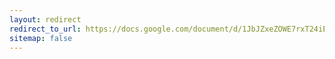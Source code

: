 ```yaml
---
layout: redirect
redirect_to_url: https://docs.google.com/document/d/1JbJZxeZOWE7rxT24iEozX35LIUl_Yoqd-DeSm6309GA/edit
sitemap: false
---
```

